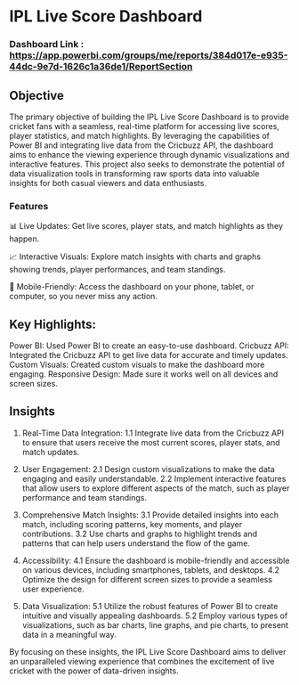 # IPL Live Score Dashboard

### Dashboard Link : https://app.powerbi.com/groups/me/reports/384d017e-e935-44dc-9e7d-1626c1a36de1/ReportSection

## Objective
The primary objective of building the IPL Live Score Dashboard is to provide cricket fans with a seamless, real-time platform for accessing live scores, player statistics, and match highlights. By leveraging the capabilities of Power BI and integrating live data from the Cricbuzz API, the dashboard aims to enhance the viewing experience through dynamic visualizations and interactive features. This project also seeks to demonstrate the potential of data visualization tools in transforming raw sports data into valuable insights for both casual viewers and data enthusiasts.


### Features

📊 Live Updates: Get live scores, player stats, and match highlights as they happen.

📈 Interactive Visuals: Explore match insights with charts and graphs showing trends, player performances, and team standings.

📱 Mobile-Friendly: Access the dashboard on your phone, tablet, or computer, so you never miss any action.

## Key Highlights:

Power BI: Used Power BI to create an easy-to-use dashboard.
Cricbuzz API: Integrated the Cricbuzz API to get live data for accurate and timely updates.
Custom Visuals: Created custom visuals to make the dashboard more engaging.
Responsive Design: Made sure it works well on all devices and screen sizes.

## Insights

1. Real-Time Data Integration:
        1.1 Integrate live data from the Cricbuzz API to ensure that users receive the most current scores, player stats, and match updates.

2. User Engagement:
        2.1 Design custom visualizations to make the data engaging and easily understandable.
        2.2 Implement interactive features that allow users to explore different aspects of the match, such as player performance and team standings.

4. Comprehensive Match Insights:
        3.1 Provide detailed insights into each match, including scoring patterns, key moments, and player contributions.
        3.2 Use charts and graphs to highlight trends and patterns that can help users understand the flow of the game.


5. Accessibility:
        4.1 Ensure the dashboard is mobile-friendly and accessible on various devices, including smartphones, tablets, and desktops.
        4.2 Optimize the design for different screen sizes to provide a seamless user experience.


5. Data Visualization:
        5.1 Utilize the robust features of Power BI to create intuitive and visually appealing dashboards.
        5.2 Employ various types of visualizations, such as bar charts, line graphs, and pie charts, to present data in a meaningful way.


By focusing on these insights, the IPL Live Score Dashboard aims to deliver an unparalleled viewing experience that combines the excitement of live cricket with the power of data-driven insights.
